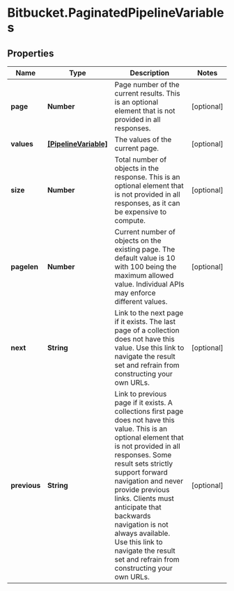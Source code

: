 # Bitbucket.PaginatedPipelineVariables

## Properties

Name | Type | Description | Notes
------------ | ------------- | ------------- | -------------
**page** | **Number** | Page number of the current results. This is an optional element that is not provided in all responses. | [optional] 
**values** | [**[PipelineVariable]**](PipelineVariable.md) | The values of the current page. | [optional] 
**size** | **Number** | Total number of objects in the response. This is an optional element that is not provided in all responses, as it can be expensive to compute. | [optional] 
**pagelen** | **Number** | Current number of objects on the existing page. The default value is 10 with 100 being the maximum allowed value. Individual APIs may enforce different values. | [optional] 
**next** | **String** | Link to the next page if it exists. The last page of a collection does not have this value. Use this link to navigate the result set and refrain from constructing your own URLs. | [optional] 
**previous** | **String** | Link to previous page if it exists. A collections first page does not have this value. This is an optional element that is not provided in all responses. Some result sets strictly support forward navigation and never provide previous links. Clients must anticipate that backwards navigation is not always available. Use this link to navigate the result set and refrain from constructing your own URLs. | [optional] 


